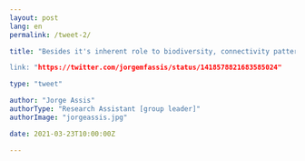 ```yaml
---
layout: post
lang: en
permalink: /tweet-2/

title: "Besides it's inherent role to biodiversity, connectivity patterns can also translate into pure art.

link: "https://twitter.com/jorgemfassis/status/1418578821683585024"

type: "tweet"

author: "Jorge Assis"
authorType: "Research Assistant [group leader]"
authorImage: "jorgeassis.jpg"

date: 2021-03-23T10:00:00Z

---
```

